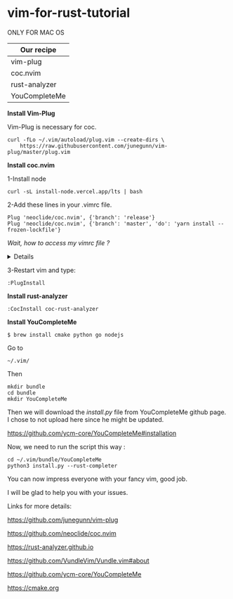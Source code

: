 # vim-for-rust-tutorial
ONLY FOR MAC OS

| Our recipe   | 
| ------------- | 
| vim-plug | 
| coc.nvim  | 
| rust-analyzer | 
| YouCompleteMe | 

**Install Vim-Plug**

Vim-Plug is necessary for coc.
```
curl -fLo ~/.vim/autoload/plug.vim --create-dirs \
    https://raw.githubusercontent.com/junegunn/vim-plug/master/plug.vim
```

**Install coc.nvim**

1-Install node
```
curl -sL install-node.vercel.app/lts | bash
```

2-Add these lines in your .vimrc file.

```
Plug 'neoclide/coc.nvim', {'branch': 'release'}
Plug 'neoclide/coc.nvim', {'branch': 'master', 'do': 'yarn install --frozen-lockfile'}
```
*Wait, how to access my vimrc file ?*

<details>
In your terminal

```
cd
```

```
vim ~/.vimrc 
```


</details>

3-Restart vim and type:

```
:PlugInstall
```
**Install rust-analyzer**

```
:CocInstall coc-rust-analyzer
```

**Install YouCompleteMe**

```
$ brew install cmake python go nodejs
```

Go to

```
~/.vim/
```

Then

```
mkdir bundle
cd bundle
mkdir YouCompleteMe
```

Then we will download the *install.py* file from YouCompleteMe github page.
I chose to not upload here since he might be updated.

https://github.com/ycm-core/YouCompleteMe#installation

Now, we need to run the script this way :

```
cd ~/.vim/bundle/YouCompleteMe
python3 install.py --rust-completer
```

You can now impress everyone with your fancy vim, good job.

I will be glad to help you with your issues.


Links for more details:

https://github.com/junegunn/vim-plug

https://github.com/neoclide/coc.nvim

https://rust-analyzer.github.io

https://github.com/VundleVim/Vundle.vim#about

https://github.com/ycm-core/YouCompleteMe

https://cmake.org







